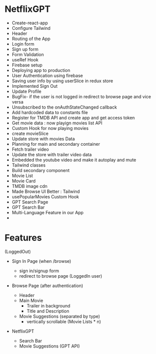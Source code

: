 # NetflixGPT
- Create-react-app
- Configure Tailwind
- Header
- Routing of the App
- Login form
- Sign up form
- Form Validation
- useRef Hook
- Firebase setup
- Deploying app to production
- User Authentication using firebase
- Saving user info by using userSlice in redux store
- Implemented Sign Out
- Update Profile
- BugFix- if the user is not logged in redirect to browse page and vice versa
- Unsubscribed to the onAuthStateChanged callback
- Add hardcoded data to constants file
- Register for TMDB API and create app and get access token 
- Get movie data : now playign movies list API
- Custom Hook for now playing movies
- create movieSlice
- Update store with movies Data
- Planning for main and secondary container
- Fetch trailer video
- Update the store with trailer video data
- Embedded the youtube video and make it autoplay and mute
- Tailwind classes
- Build secondary component
- Movie List
- Movie Card
- TMDB image cdn
- Made Browse UI Better : Tailwind
- usePopularMovies Custom Hook
- GPT Search Page
- GPT Search Bar
- Multi-Language Feature in our App
- 



# Features
(LoggedOut)
- Sign In Page (when /browse)
    - sign in/signup form
    - redirect to browse page (LoggedIn user)
- Browse Page (after authentication)
    - Header
    - Main Movie
        - Trailer in background
        - Title and Description
    - Movie Suggestions (separated by type)
        - vertically scrollable (Movie Lists * n)

- NetflixGPT 
    - Search Bar
    - Movie Suggestions (GPT API)